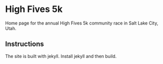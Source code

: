 # High Fives 5k

Home page for the annual High Fives 5k community race in Salt Lake City, Utah.

## Instructions

The site is built with jekyll. Install jekyll and then build.
